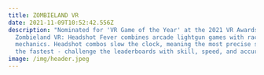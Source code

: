 ```yaml
---
title: ZOMBIELAND VR
date: 2021-11-09T10:52:42.556Z
description: "Nominated for 'VR Game of the Year' at the 2021 VR Awards,
  Zombieland VR: Headshot Fever combines arcade lightgun games with racing
  mechanics. Headshot combos slow the clock, meaning the most precise shooter is
  the fastest - challenge the leaderboards with skill, speed, and accuracy."
image: /img/header.jpeg
---
```

